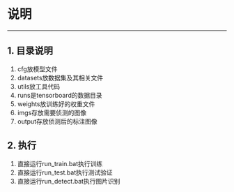 # 说明
----
## 1. 目录说明
1. cfg放模型文件
2. datasets放数据集及其相关文件
3. utils放工具代码
4. runs是tensorboard的数据目录
5. weights放训练好的权重文件 
6. imgs存放需要侦测的图像
7. output存放侦测后的标注图像

## 2. 执行
1. 直接运行run_train.bat执行训练
2. 直接运行run_test.bat执行测试验证
3. 直接运行run_detect.bat执行图片识别
